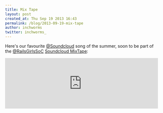 ```yaml
---
title: Mix Tape
layout: post
created_at: Thu Sep 19 2013 16:43
permalink: /blog/2013-09-19-mix-tape
author: inchworms
twitter: inchworms_
---
```


Here's our favourite [@Soundcloud](https://twitter.com/soundcloud) song of the summer, soon to be part of the [@RailsGirlsSoC](https://twitter.com/RailsGirlsSoC) [Soundcloud MixTape](https://soundcloud.com/railsgirlssummerofcode/sets/the-sound-of-summer-of-code):

<iframe width="100%" height="166" scrolling="no" frameborder="no" src="https://w.soundcloud.com/player/?url=http%3A%2F%2Fapi.soundcloud.com%2Ftracks%2F99701710&amp;color=ff6600&amp;auto_play=false&amp;show_artwork=true"></iframe>

